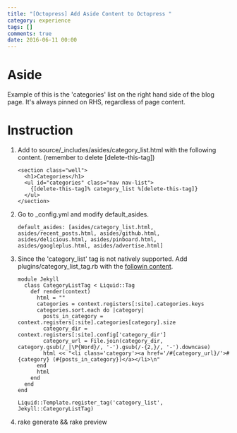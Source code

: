 ```yaml
---
title: "[Octopress] Add Aside Content to Octopress "
category: experience
tags: []
comments: true
date: 2016-06-11 00:00
---
```



# Aside

Example of this is the 'categories' list on the right hand side of the blog page. It's always pinned on RHS, regardless of page content.

# Instruction

1.  Add to source/\_includes/asides/category_list.html with the following content. (remember to delete [delete-this-tag])

        <section class="well">
          <h1>Categories</h1>
          <ul id="categories" class="nav nav-list">
            {[delete-this-tag]% category_list %[delete-this-tag]}
          </ul>
        </section>

1.  Go to \_config.yml and modify default_asides.

        default_asides: [asides/category_list.html, asides/recent_posts.html, asides/github.html, asides/delicious.html, asides/pinboard.html, asides/googleplus.html, asides/advertise.html]

1.  Since the 'category_list' tag is not natively supported. Add plugins/category_list_tag.rb with the [followin content](https://kaworu.ch/blog/2013/09/23/categories-page-with-octopress/).

        module Jekyll
          class CategoryListTag < Liquid::Tag
            def render(context)
              html = ""
              categories = context.registers[:site].categories.keys
              categories.sort.each do |category|
                posts_in_category = context.registers[:site].categories[category].size
                category_dir = context.registers[:site].config['category_dir']
                category_url = File.join(category_dir, category.gsub(/_|\P{Word}/, '-').gsub(/-{2,}/, '-').downcase)
                html << "<li class='category'><a href='/#{category_url}/'>#{category} (#{posts_in_category})</a></li>\n"
              end
              html
            end
          end
        end

        Liquid::Template.register_tag('category_list', Jekyll::CategoryListTag)

1.  rake generate && rake preview
